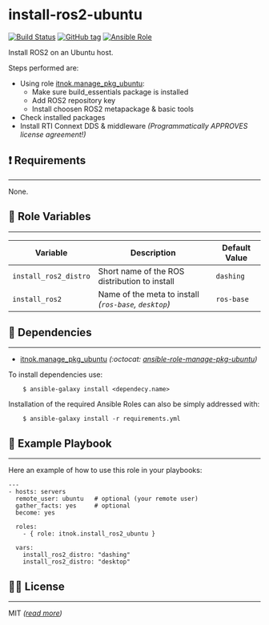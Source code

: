 install-ros2-ubuntu
===================

[![Build Status](https://travis-ci.org/itnok/ansible-role-install-ros2-ubuntu.svg?branch=master)](https://travis-ci.org/itnok/ansible-role-install-ros2-ubuntu) [![GitHub tag](https://img.shields.io/github/v/tag/itnok/ansible-role-install-ros2-ubuntu?sort=semver)](https://github.com/itnok/ansible-role-install-ros2-ubuntu/tags/) [![Ansible Role](https://img.shields.io/ansible/role/47440)](https://galaxy.ansible.com/itnok/install_ros2_ubuntu)

Install ROS2 on an Ubuntu host.

Steps performed are:

  - Using role [itnok.manage_pkg_ubuntu](https://galaxy.ansible.com/itnok/manage_pkg_ubuntu):
    * Make sure build_essentials package is installed
    * Add ROS2 repository key
    * Install choosen ROS2 metapackage & basic tools
  - Check installed packages
  - Install RTI Connext DDS & middleware _(*Programmatically APPROVES license agreement!*)_


## :exclamation: Requirements
-----------------------------

None.


## :abcd: Role Variables
------------------------

| Variable                | Description                                             | Default Value       |
|-------------------------|---------------------------------------------------------|---------------------|
| `install_ros2_distro`   | Short name of the ROS distribution to install           | `dashing`           |
| `install_ros2`          | Name of the meta to install _(`ros-base`, `desktop`)_   | `ros-base`          |


## :link: Dependencies
----------------------

- [itnok.manage_pkg_ubuntu](https://galaxy.ansible.com/itnok/manage_pkg_ubuntu) _(:octocat: [ansible-role-manage-pkg-ubuntu](https://github.com/itnok/ansible-role-manage-pkg-ubuntu))_

To install dependencies use:
```
    $ ansible-galaxy install <dependecy.name>
```

Installation of the required Ansible Roles can also be simply addressed with:
```
    $ ansible-galaxy install -r requirements.yml
```


## :notebook: Example Playbook
------------------------------

Here an example of how to use this role in your playbooks:

```
---
- hosts: servers
  remote_user: ubuntu   # optional (your remote user)
  gather_facts: yes     # optional
  become: yes

  roles:
    - { role: itnok.install_ros2_ubuntu }

  vars:
    install_ros2_distro: "dashing"
    install_ros2_distro: "desktop"
```

## :guardsman: License
----------------------

MIT _([read more](LICENSE.md))_
